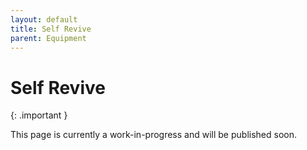 ```yaml
---
layout: default
title: Self Revive
parent: Equipment
---
```


# Self Revive

{: .important }

This page is currently a work-in-progress and will be published soon.